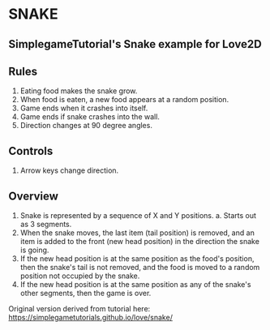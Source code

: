 # SNAKE 
## SimplegameTutorial's Snake example for Love2D

## Rules

1. Eating food makes the snake grow.
2. When food is eaten, a new food appears at a random position.
3. Game ends when it crashes into itself.
4. Game ends if snake crashes into the wall.
5. Direction changes at 90 degree angles.

## Controls

1. Arrow keys change direction.

## Overview

1. Snake is represented by a sequence of X and Y positions.
    a. Starts out as 3 segments.
2. When the snake moves, the last item (tail position) is removed, and an item is added to the front
(new head position) in the direction the snake is going.
3. If the new head position is at the same position as the food's position, then the snake's tail is
not removed, and the food is moved to a random position not occupied by the snake.
4. If the new head position is at the same position as any of the snake's other segments, then the
game is over.

Original version derived from tutorial here:
https://simplegametutorials.github.io/love/snake/
